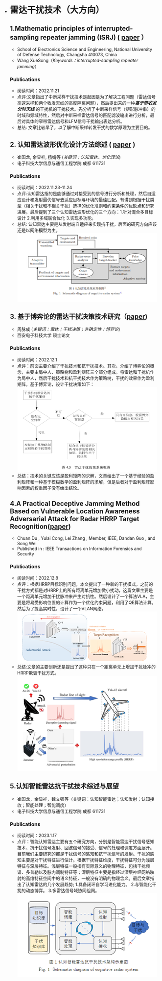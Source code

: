    * # 雷达干扰技术（大方向）

     ## 1.Mathematic principles of interrupted-sampling repeater jamming (ISRJ)  ( [paper](https://link.springer.com/article/10.1007/s11432-007-2017-y) ）

     - School of Electronics Science and Engineering, National University of Defense Technology, Changsha 410073, China
     - Wang XueSong（*Keywords：interrupted-sampling repeater jamming*）

     ### Publications
       * 阅读时间：2022.11.21
       * 点评:文章指出了中断采样干扰技术是起因是为了解决工程问题（雷达信号高速采样和两个收发天线的高度隔离问题），然后提出来的一种***基于带收发分时天线*** 的干扰机的干扰技术。先分析了中断采样信号（矩形脉冲串）的时域和频域特性，然后对中断采样雷达信号的匹配滤波输出进行分析，最后对具体的窄带雷达信号和LFM信号干扰输出表达分析。
       * 总结: 文章比较早了，以了解中断采样转发干扰的数学原理为主要目的。

     ## 2.  认知雷达波形优化设计方法综述  ( [paper](https://radars.ac.cn/article/doi/10.12000/JR19072)  )

     - 崔国龙, 余显祥, 杨婧等  (*关键词：认知雷达，优化理论*)
     - 电子科技大学信息与通信工程学院 成都 611731

     ### Publications
       * 阅读时间：2022.11.23-11.24
       * 点评:认知雷达指的是能够通过对接受到的信号进行分析和处理，然后自适应设计和发射最优信号去适应目标与环境的最佳匹配。有讲到根据干扰类型（相关干扰和不相关干扰）选择的优化准则和约束条件的优缺点和研究进展。最后提到了三个认知雷达波形优化的三个方向：1.针对混合多目标设计 2.利用多域联合优化 3.实现多功能。
       * 总结: 认知雷达主要是从发射端自适应来实现抗干扰，后面的研究方向应该还是以网络模型为主。![1669269302816](image/认知雷达系统原理框图.jpg)

     ## 3. 基于博弈论的雷达干扰决策技术研究（[paper](https://kns.cnki.net/kcms/detail/detail.aspx?dbcode=CMFD&dbname=CMFD201402&filename=1014331648.nh&uniplatform=NZKPT&v=8NNNeSUecRK4pIq03_SqxormnpJ0SRswUG2XMOWw6T7hftsyUQJQ3z_TbcaWlP3w))

     - 周脉成 (*关键词：雷达；干扰决策；非确定性；博弈论*)
     - 西安电子科技大学 硕士论文

     ### Publications
       * 阅读时间：2022.12.1
       * 点评：前面主要介绍了干扰技术和抗干扰技术。其次，介绍了博弈论的概念，主要由局中人、策略树和盈利矩阵三个部分组成。将雷达和干扰机作为局中人，然后干扰技术和抗干扰技术作为策略树，干扰的效果作为盈利矩阵。基于博弈论，设计干扰决策如下：![](image/干扰决策系统框图.jpg)
       * 总结：技术的关键应该是盈利矩阵的求解，文章给出了一个基于经验的盈利矩阵和一种基于模糊数学的盈利矩阵的求解，但是后者对于盈利矩阵影响因素的权重因子没有给出结论。

     ## 4.A Practical Deceptive Jamming Method Based on Vulnerable Location Awareness Adversarial Attack for Radar HRRP Target Recognition([paper](https://ieeexplore.ieee.org/document/9766209))

     - Chuan Du , Yulai Cong, Lei Zhang , Member, IEEE, Dandan Guo , and Song Wei
     - Published in : IEEE Transactions on Information Forensics and Security

     ### Publications
     * 阅读时间：2022.12.8
     * 点评：根据HRRP目标识别问题，本文提出了一种新的干扰模式。之前的干扰方式都是对HRRP上的所有距离单元增加微小扰动，这篇文章主要是一个距离单元增加干扰脉冲来产生对抗性。然后设计了一个算法VLA，主要是将易受影响位置的计算作为一个优化约束问题，利用了QE算法计算。然后为了提高实时性，设计了一个VLAN网络。![](image/VLAN.jpg)
     * 总结:文章的主要创新还是提出了这种只在一个距离单元上增加干扰脉冲的HRRP欺骗干扰方式。![](image/HRRP干扰.jpg)

     ## 5.认知智能雷达抗干扰技术综述与展望

     * 崔国龙，余显祥，魏文强等（关键词：认知智能雷达；认知发射；认知接收；智能处理；智能调度）
     * 电子科技大学信息与通信工程学院 成都 611731

     ### Publications

     * 阅读时间：2023.1.17
     * 点评：智能认知雷达主要有五个研究方向，分别是智能雷达干扰信号感知技术、抗干扰信号发射、回波信号的接受、信号的处理和调度方面展开。目前我们主要研究的都是干扰信号的感知和抗干扰信号的发射。干扰的感知主要是对干扰特征进行估计。根据干扰特征维度，干扰特征可分为浅层特征与深层特征。浅层特征一般指有实际意义的物理特征，包括干扰频谱、多普勒以及脉内调制特征等；深层特征主要是指经过深层神经网络映射的高维特征空间中的语义特征，一般没有明确的物理含义。最后文章指出了认知雷达的几个发展趋势;
       1.具备闭环自学习进化能力。
       2.与智能化干扰的动态博弈。
       3.多雷达信号域协同组网。
       ![](image/认知雷达.jpg)
